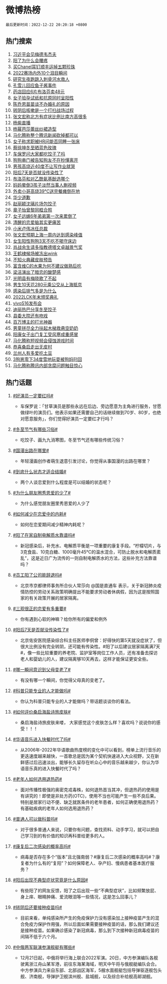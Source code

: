 # 微博热榜

`最后更新时间：2022-12-22 20:20:18 +0800`

## 热门搜索

1. [习近平会见梅德韦杰夫](https://m.weibo.cn/search?containerid=100103type%3D1%26t%3D10%26q%3D%23%E4%B9%A0%E8%BF%91%E5%B9%B3%E4%BC%9A%E8%A7%81%E6%A2%85%E5%BE%B7%E9%9F%A6%E6%9D%B0%E5%A4%AB%23&stream_entry_id=51&isnewpage=1&extparam=seat%3D1%26filter_type%3Drealtimehot%26pos%3D0%26c_type%3D51%26cate%3D10103%26dgr%3D0%26display_time%3D1671711616%26pre_seqid%3D1671711616774021433126&luicode=10000011&lfid=106003type%253D25%2526t%253D3%2526disable_hot%253D1%2526filter_type%253Drealtimehot)
1. [阳了为什么会腰疼](https://m.weibo.cn/search?containerid=100103type%3D1%26t%3D10%26q%3D%23%E9%98%B3%E4%BA%86%E4%B8%BA%E4%BB%80%E4%B9%88%E4%BC%9A%E8%85%B0%E7%96%BC%23&stream_entry_id=31&isnewpage=1&extparam=seat%3D1%26flag%3D0%26pos%3D0%26q%3D%2523%25E9%2598%25B3%25E4%25BA%2586%25E4%25B8%25BA%25E4%25BB%2580%25E4%25B9%2588%25E4%25BC%259A%25E8%2585%25B0%25E7%2596%25BC%2523%26band_rank%3D1%26dgr%3D0%26stream_entry_id%3D31%26filter_type%3Drealtimehot%26c_type%3D31%26lcate%3D5001%26cate%3D5001%26realpos%3D1%26display_time%3D1671711616%26pre_seqid%3D1671711616774021433126&luicode=10000011&lfid=106003type%253D25%2526t%253D3%2526disable_hot%253D1%2526filter_type%253Drealtimehot)
1. [买Chanel耳钉顺丰运掉五颗珍珠](https://m.weibo.cn/search?containerid=100103type%3D1%26t%3D10%26q%3D%23%E4%B9%B0Chanel%E8%80%B3%E9%92%89%E9%A1%BA%E4%B8%B0%E8%BF%90%E6%8E%89%E4%BA%94%E9%A2%97%E7%8F%8D%E7%8F%A0%23&stream_entry_id=31&isnewpage=1&extparam=seat%3D1%26flag%3D0%26pos%3D1%26q%3D%2523%25E4%25B9%25B0Chanel%25E8%2580%25B3%25E9%2592%2589%25E9%25A1%25BA%25E4%25B8%25B0%25E8%25BF%2590%25E6%258E%2589%25E4%25BA%2594%25E9%25A2%2597%25E7%258F%258D%25E7%258F%25A0%2523%26band_rank%3D2%26dgr%3D0%26stream_entry_id%3D31%26filter_type%3Drealtimehot%26c_type%3D31%26lcate%3D5001%26cate%3D5001%26realpos%3D2%26display_time%3D1671711616%26pre_seqid%3D1671711616774021433126&luicode=10000011&lfid=106003type%253D25%2526t%253D3%2526disable_hot%253D1%2526filter_type%253Drealtimehot)
1. [2022赛场内外10个泪目瞬间](https://m.weibo.cn/search?containerid=100103type%3D1%26t%3D10%26q%3D%232022%E8%B5%9B%E5%9C%BA%E5%86%85%E5%A4%9610%E4%B8%AA%E6%B3%AA%E7%9B%AE%E7%9E%AC%E9%97%B4%23&stream_entry_id=31&isnewpage=1&extparam=seat%3D1%26flag%3D0%26pos%3D2%26q%3D%25232022%25E8%25B5%259B%25E5%259C%25BA%25E5%2586%2585%25E5%25A4%259610%25E4%25B8%25AA%25E6%25B3%25AA%25E7%259B%25AE%25E7%259E%25AC%25E9%2597%25B4%2523%26band_rank%3D3%26dgr%3D0%26stream_entry_id%3D31%26filter_type%3Drealtimehot%26c_type%3D31%26lcate%3D5001%26cate%3D5001%26realpos%3D3%26display_time%3D1671711616%26pre_seqid%3D1671711616774021433126&luicode=10000011&lfid=106003type%253D25%2526t%253D3%2526disable_hot%253D1%2526filter_type%253Drealtimehot)
1. [研究生夜跑跳入刺骨河水救人](https://m.weibo.cn/search?containerid=100103type%3D1%26t%3D10%26q%3D%23%E7%A0%94%E7%A9%B6%E7%94%9F%E5%A4%9C%E8%B7%91%E8%B7%B3%E5%85%A5%E5%88%BA%E9%AA%A8%E6%B2%B3%E6%B0%B4%E6%95%91%E4%BA%BA%23&stream_entry_id=31&isnewpage=1&extparam=seat%3D1%26flag%3D1%26pos%3D3%26q%3D%2523%25E7%25A0%2594%25E7%25A9%25B6%25E7%2594%259F%25E5%25A4%259C%25E8%25B7%2591%25E8%25B7%25B3%25E5%2585%25A5%25E5%2588%25BA%25E9%25AA%25A8%25E6%25B2%25B3%25E6%25B0%25B4%25E6%2595%2591%25E4%25BA%25BA%2523%26band_rank%3D4%26dgr%3D0%26stream_entry_id%3D31%26filter_type%3Drealtimehot%26c_type%3D31%26lcate%3D5001%26cate%3D5001%26realpos%3D4%26display_time%3D1671711616%26pre_seqid%3D1671711616774021433126&luicode=10000011&lfid=106003type%253D25%2526t%253D3%2526disable_hot%253D1%2526filter_type%253Drealtimehot)
1. [孔雪儿回应鱼子酱事件](https://m.weibo.cn/search?containerid=100103type%3D1%26t%3D10%26q%3D%23%E5%AD%94%E9%9B%AA%E5%84%BF%E5%9B%9E%E5%BA%94%E9%B1%BC%E5%AD%90%E9%85%B1%E4%BA%8B%E4%BB%B6%23&stream_entry_id=31&isnewpage=1&extparam=seat%3D1%26flag%3D2%26pos%3D4%26q%3D%2523%25E5%25AD%2594%25E9%259B%25AA%25E5%2584%25BF%25E5%259B%259E%25E5%25BA%2594%25E9%25B1%25BC%25E5%25AD%2590%25E9%2585%25B1%25E4%25BA%258B%25E4%25BB%25B6%2523%26band_rank%3D5%26dgr%3D0%26stream_entry_id%3D31%26filter_type%3Drealtimehot%26c_type%3D31%26lcate%3D5001%26cate%3D5001%26realpos%3D5%26display_time%3D1671711616%26pre_seqid%3D1671711616774021433126&luicode=10000011&lfid=106003type%253D25%2526t%253D3%2526disable_hot%253D1%2526filter_type%253Drealtimehot)
1. [药店回应6片布洛芬卖48元](https://m.weibo.cn/search?containerid=100103type%3D1%26t%3D10%26q%3D%23%E8%8D%AF%E5%BA%97%E5%9B%9E%E5%BA%946%E7%89%87%E5%B8%83%E6%B4%9B%E8%8A%AC%E5%8D%9648%E5%85%83%23&stream_entry_id=31&isnewpage=1&extparam=seat%3D1%26flag%3D0%26pos%3D5%26q%3D%2523%25E8%258D%25AF%25E5%25BA%2597%25E5%259B%259E%25E5%25BA%25946%25E7%2589%2587%25E5%25B8%2583%25E6%25B4%259B%25E8%258A%25AC%25E5%258D%259648%25E5%2585%2583%2523%26band_rank%3D6%26dgr%3D0%26stream_entry_id%3D31%26filter_type%3Drealtimehot%26c_type%3D31%26lcate%3D5001%26cate%3D5001%26realpos%3D6%26display_time%3D1671711616%26pre_seqid%3D1671711616774021433126&luicode=10000011&lfid=106003type%253D25%2526t%253D3%2526disable_hot%253D1%2526filter_type%253Drealtimehot)
1. [女子验孕试纸和抗原同时呈阳性](https://m.weibo.cn/search?containerid=100103type%3D1%26t%3D10%26q%3D%23%E5%A5%B3%E5%AD%90%E9%AA%8C%E5%AD%95%E8%AF%95%E7%BA%B8%E5%92%8C%E6%8A%97%E5%8E%9F%E5%90%8C%E6%97%B6%E5%91%88%E9%98%B3%E6%80%A7%23&stream_entry_id=31&isnewpage=1&extparam=seat%3D1%26flag%3D2%26pos%3D6%26q%3D%2523%25E5%25A5%25B3%25E5%25AD%2590%25E9%25AA%258C%25E5%25AD%2595%25E8%25AF%2595%25E7%25BA%25B8%25E5%2592%258C%25E6%258A%2597%25E5%258E%259F%25E5%2590%258C%25E6%2597%25B6%25E5%2591%2588%25E9%2598%25B3%25E6%2580%25A7%2523%26band_rank%3D7%26dgr%3D0%26stream_entry_id%3D31%26filter_type%3Drealtimehot%26c_type%3D31%26lcate%3D5001%26cate%3D5001%26realpos%3D7%26display_time%3D1671711616%26pre_seqid%3D1671711616774021433126&luicode=10000011&lfid=106003type%253D25%2526t%253D3%2526disable_hot%253D1%2526filter_type%253Drealtimehot)
1. [陈乔恩苗苗谈不办婚礼的原因](https://m.weibo.cn/search?containerid=100103type%3D1%26t%3D10%26q%3D%23%E9%99%88%E4%B9%94%E6%81%A9%E8%8B%97%E8%8B%97%E8%B0%88%E4%B8%8D%E5%8A%9E%E5%A9%9A%E7%A4%BC%E7%9A%84%E5%8E%9F%E5%9B%A0%23&stream_entry_id=31&isnewpage=1&extparam=seat%3D1%26flag%3D1%26pos%3D7%26q%3D%2523%25E9%2599%2588%25E4%25B9%2594%25E6%2581%25A9%25E8%258B%2597%25E8%258B%2597%25E8%25B0%2588%25E4%25B8%258D%25E5%258A%259E%25E5%25A9%259A%25E7%25A4%25BC%25E7%259A%2584%25E5%258E%259F%25E5%259B%25A0%2523%26band_rank%3D8%26dgr%3D0%26stream_entry_id%3D31%26filter_type%3Drealtimehot%26c_type%3D31%26lcate%3D5001%26cate%3D5001%26realpos%3D8%26display_time%3D1671711616%26pre_seqid%3D1671711616774021433126&luicode=10000011&lfid=106003type%253D25%2526t%253D3%2526disable_hot%253D1%2526filter_type%253Drealtimehot)
1. [转阴后咳嗽是一个打扫战场过程](https://m.weibo.cn/search?containerid=100103type%3D1%26t%3D10%26q%3D%23%E8%BD%AC%E9%98%B4%E5%90%8E%E5%92%B3%E5%97%BD%E6%98%AF%E4%B8%80%E4%B8%AA%E6%89%93%E6%89%AB%E6%88%98%E5%9C%BA%E8%BF%87%E7%A8%8B%23&stream_entry_id=31&isnewpage=1&extparam=seat%3D1%26flag%3D16%26pos%3D8%26q%3D%2523%25E8%25BD%25AC%25E9%2598%25B4%25E5%2590%258E%25E5%2592%25B3%25E5%2597%25BD%25E6%2598%25AF%25E4%25B8%2580%25E4%25B8%25AA%25E6%2589%2593%25E6%2589%25AB%25E6%2588%2598%25E5%259C%25BA%25E8%25BF%2587%25E7%25A8%258B%2523%26band_rank%3D9%26dgr%3D0%26stream_entry_id%3D31%26filter_type%3Drealtimehot%26c_type%3D31%26lcate%3D5001%26cate%3D5001%26realpos%3D9%26display_time%3D1671711616%26pre_seqid%3D1671711616774021433126&luicode=10000011&lfid=106003type%253D25%2526t%253D3%2526disable_hot%253D1%2526filter_type%253Drealtimehot)
1. [张文宏称北方有症状比例比南方高很多](https://m.weibo.cn/search?containerid=100103type%3D1%26t%3D10%26q%3D%23%E5%BC%A0%E6%96%87%E5%AE%8F%E7%A7%B0%E5%8C%97%E6%96%B9%E6%9C%89%E7%97%87%E7%8A%B6%E6%AF%94%E4%BE%8B%E6%AF%94%E5%8D%97%E6%96%B9%E9%AB%98%E5%BE%88%E5%A4%9A%23&stream_entry_id=31&isnewpage=1&extparam=seat%3D1%26flag%3D0%26pos%3D9%26q%3D%2523%25E5%25BC%25A0%25E6%2596%2587%25E5%25AE%258F%25E7%25A7%25B0%25E5%258C%2597%25E6%2596%25B9%25E6%259C%2589%25E7%2597%2587%25E7%258A%25B6%25E6%25AF%2594%25E4%25BE%258B%25E6%25AF%2594%25E5%258D%2597%25E6%2596%25B9%25E9%25AB%2598%25E5%25BE%2588%25E5%25A4%259A%2523%26band_rank%3D10%26dgr%3D0%26stream_entry_id%3D31%26filter_type%3Drealtimehot%26c_type%3D31%26lcate%3D5001%26cate%3D5001%26realpos%3D10%26display_time%3D1671711616%26pre_seqid%3D1671711616774021433126&luicode=10000011&lfid=106003type%253D25%2526t%253D3%2526disable_hot%253D1%2526filter_type%253Drealtimehot)
1. [杨紫直播](https://m.weibo.cn/search?containerid=100103type%3D1%26t%3D10%26q%3D%23%E6%9D%A8%E7%B4%AB%E7%9B%B4%E6%92%AD%23&stream_entry_id=31&isnewpage=1&extparam=seat%3D1%26flag%3D1%26pos%3D10%26q%3D%2523%25E6%259D%25A8%25E7%25B4%25AB%25E7%259B%25B4%25E6%2592%25AD%2523%26band_rank%3D11%26dgr%3D0%26stream_entry_id%3D31%26filter_type%3Drealtimehot%26c_type%3D31%26lcate%3D5001%26cate%3D5001%26realpos%3D11%26display_time%3D1671711616%26pre_seqid%3D1671711616774021433126&luicode=10000011&lfid=106003type%253D25%2526t%253D3%2526disable_hot%253D1%2526filter_type%253Drealtimehot)
1. [杨幂芭莎蕾丝纱裙造型](https://m.weibo.cn/search?containerid=100103type%3D1%26t%3D10%26q%3D%23%E6%9D%A8%E5%B9%82%E8%8A%AD%E8%8E%8E%E8%95%BE%E4%B8%9D%E7%BA%B1%E8%A3%99%E9%80%A0%E5%9E%8B%23&stream_entry_id=31&isnewpage=1&extparam=seat%3D1%26flag%3D0%26pos%3D11%26q%3D%2523%25E6%259D%25A8%25E5%25B9%2582%25E8%258A%25AD%25E8%258E%258E%25E8%2595%25BE%25E4%25B8%259D%25E7%25BA%25B1%25E8%25A3%2599%25E9%2580%25A0%25E5%259E%258B%2523%26band_rank%3D12%26dgr%3D0%26stream_entry_id%3D31%26filter_type%3Drealtimehot%26c_type%3D31%26lcate%3D5001%26cate%3D5001%26realpos%3D12%26display_time%3D1671711616%26pre_seqid%3D1671711616774021433126&luicode=10000011&lfid=106003type%253D25%2526t%253D3%2526disable_hot%253D1%2526filter_type%253Drealtimehot)
1. [马化腾称整个腾讯新闻砍掉都可以](https://m.weibo.cn/search?containerid=100103type%3D1%26t%3D10%26q%3D%23%E9%A9%AC%E5%8C%96%E8%85%BE%E7%A7%B0%E6%95%B4%E4%B8%AA%E8%85%BE%E8%AE%AF%E6%96%B0%E9%97%BB%E7%A0%8D%E6%8E%89%E9%83%BD%E5%8F%AF%E4%BB%A5%23&stream_entry_id=31&isnewpage=1&extparam=seat%3D1%26flag%3D0%26pos%3D12%26q%3D%2523%25E9%25A9%25AC%25E5%258C%2596%25E8%2585%25BE%25E7%25A7%25B0%25E6%2595%25B4%25E4%25B8%25AA%25E8%2585%25BE%25E8%25AE%25AF%25E6%2596%25B0%25E9%2597%25BB%25E7%25A0%258D%25E6%258E%2589%25E9%2583%25BD%25E5%258F%25AF%25E4%25BB%25A5%2523%26band_rank%3D13%26dgr%3D0%26stream_entry_id%3D31%26filter_type%3Drealtimehot%26c_type%3D31%26lcate%3D5001%26cate%3D5001%26realpos%3D13%26display_time%3D1671711616%26pre_seqid%3D1671711616774021433126&luicode=10000011&lfid=106003type%253D25%2526t%253D3%2526disable_hot%253D1%2526filter_type%253Drealtimehot)
1. [女子称求职被HR问能否同睡一张床](https://m.weibo.cn/search?containerid=100103type%3D1%26t%3D10%26q%3D%23%E5%A5%B3%E5%AD%90%E7%A7%B0%E6%B1%82%E8%81%8C%E8%A2%ABHR%E9%97%AE%E8%83%BD%E5%90%A6%E5%90%8C%E7%9D%A1%E4%B8%80%E5%BC%A0%E5%BA%8A%23&stream_entry_id=31&isnewpage=1&extparam=seat%3D1%26flag%3D1%26pos%3D13%26q%3D%2523%25E5%25A5%25B3%25E5%25AD%2590%25E7%25A7%25B0%25E6%25B1%2582%25E8%2581%258C%25E8%25A2%25ABHR%25E9%2597%25AE%25E8%2583%25BD%25E5%2590%25A6%25E5%2590%258C%25E7%259D%25A1%25E4%25B8%2580%25E5%25BC%25A0%25E5%25BA%258A%2523%26band_rank%3D14%26dgr%3D0%26stream_entry_id%3D31%26filter_type%3Drealtimehot%26c_type%3D31%26lcate%3D5001%26cate%3D5001%26realpos%3D14%26display_time%3D1671711616%26pre_seqid%3D1671711616774021433126&luicode=10000011&lfid=106003type%253D25%2526t%253D3%2526disable_hot%253D1%2526filter_type%253Drealtimehot)
1. [蔡徐坤冬至晒蓝色玫瑰](https://m.weibo.cn/search?containerid=100103type%3D1%26t%3D10%26q%3D%23%E8%94%A1%E5%BE%90%E5%9D%A4%E5%86%AC%E8%87%B3%E6%99%92%E8%93%9D%E8%89%B2%E7%8E%AB%E7%91%B0%23&stream_entry_id=31&isnewpage=1&extparam=seat%3D1%26flag%3D1%26pos%3D14%26q%3D%2523%25E8%2594%25A1%25E5%25BE%2590%25E5%259D%25A4%25E5%2586%25AC%25E8%2587%25B3%25E6%2599%2592%25E8%2593%259D%25E8%2589%25B2%25E7%258E%25AB%25E7%2591%25B0%2523%26band_rank%3D15%26dgr%3D0%26stream_entry_id%3D31%26filter_type%3Drealtimehot%26c_type%3D31%26lcate%3D5001%26cate%3D5001%26realpos%3D15%26display_time%3D1671711616%26pre_seqid%3D1671711616774021433126&luicode=10000011&lfid=106003type%253D25%2526t%253D3%2526disable_hot%253D1%2526filter_type%253Drealtimehot)
1. [车保罗问大家都吃饺子了吗](https://m.weibo.cn/search?containerid=100103type%3D1%26t%3D10%26q%3D%23%E8%BD%A6%E4%BF%9D%E7%BD%97%E9%97%AE%E5%A4%A7%E5%AE%B6%E9%83%BD%E5%90%83%E9%A5%BA%E5%AD%90%E4%BA%86%E5%90%97%23&stream_entry_id=31&isnewpage=1&extparam=seat%3D1%26flag%3D1%26pos%3D15%26q%3D%2523%25E8%25BD%25A6%25E4%25BF%259D%25E7%25BD%2597%25E9%2597%25AE%25E5%25A4%25A7%25E5%25AE%25B6%25E9%2583%25BD%25E5%2590%2583%25E9%25A5%25BA%25E5%25AD%2590%25E4%25BA%2586%25E5%2590%2597%2523%26band_rank%3D16%26dgr%3D0%26stream_entry_id%3D31%26filter_type%3Drealtimehot%26c_type%3D31%26lcate%3D5001%26cate%3D5001%26realpos%3D16%26display_time%3D1671711616%26pre_seqid%3D1671711616774021433126&luicode=10000011&lfid=106003type%253D25%2526t%253D3%2526disable_hot%253D1%2526filter_type%253Drealtimehot)
1. [狗狗串门被告知狗友不在秒懂离开](https://m.weibo.cn/search?containerid=100103type%3D1%26t%3D10%26q%3D%23%E7%8B%97%E7%8B%97%E4%B8%B2%E9%97%A8%E8%A2%AB%E5%91%8A%E7%9F%A5%E7%8B%97%E5%8F%8B%E4%B8%8D%E5%9C%A8%E7%A7%92%E6%87%82%E7%A6%BB%E5%BC%80%23&stream_entry_id=31&isnewpage=1&extparam=seat%3D1%26flag%3D1%26pos%3D16%26q%3D%2523%25E7%258B%2597%25E7%258B%2597%25E4%25B8%25B2%25E9%2597%25A8%25E8%25A2%25AB%25E5%2591%258A%25E7%259F%25A5%25E7%258B%2597%25E5%258F%258B%25E4%25B8%258D%25E5%259C%25A8%25E7%25A7%2592%25E6%2587%2582%25E7%25A6%25BB%25E5%25BC%2580%2523%26band_rank%3D17%26dgr%3D0%26stream_entry_id%3D31%26filter_type%3Drealtimehot%26c_type%3D31%26lcate%3D5001%26cate%3D5001%26realpos%3D17%26display_time%3D1671711616%26pre_seqid%3D1671711616774021433126&luicode=10000011&lfid=106003type%253D25%2526t%253D3%2526disable_hot%253D1%2526filter_type%253Drealtimehot)
1. [男孩高烧近40度不让写作业就哭](https://m.weibo.cn/search?containerid=100103type%3D1%26t%3D10%26q%3D%23%E7%94%B7%E5%AD%A9%E9%AB%98%E7%83%A7%E8%BF%9140%E5%BA%A6%E4%B8%8D%E8%AE%A9%E5%86%99%E4%BD%9C%E4%B8%9A%E5%B0%B1%E5%93%AD%23&stream_entry_id=31&isnewpage=1&extparam=seat%3D1%26flag%3D1%26pos%3D17%26q%3D%2523%25E7%2594%25B7%25E5%25AD%25A9%25E9%25AB%2598%25E7%2583%25A7%25E8%25BF%259140%25E5%25BA%25A6%25E4%25B8%258D%25E8%25AE%25A9%25E5%2586%2599%25E4%25BD%259C%25E4%25B8%259A%25E5%25B0%25B1%25E5%2593%25AD%2523%26band_rank%3D18%26dgr%3D0%26stream_entry_id%3D31%26filter_type%3Drealtimehot%26c_type%3D31%26lcate%3D5001%26cate%3D5001%26realpos%3D18%26display_time%3D1671711616%26pre_seqid%3D1671711616774021433126&luicode=10000011&lfid=106003type%253D25%2526t%253D3%2526disable_hot%253D1%2526filter_type%253Drealtimehot)
1. [阳后7天是否就没传染性了](https://m.weibo.cn/search?containerid=100103type%3D1%26t%3D10%26q%3D%23%E9%98%B3%E5%90%8E7%E5%A4%A9%E6%98%AF%E5%90%A6%E5%B0%B1%E6%B2%A1%E4%BC%A0%E6%9F%93%E6%80%A7%E4%BA%86%23&stream_entry_id=31&isnewpage=1&extparam=seat%3D1%26flag%3D0%26pos%3D18%26q%3D%2523%25E9%2598%25B3%25E5%2590%258E7%25E5%25A4%25A9%25E6%2598%25AF%25E5%2590%25A6%25E5%25B0%25B1%25E6%25B2%25A1%25E4%25BC%25A0%25E6%259F%2593%25E6%2580%25A7%25E4%25BA%2586%2523%26band_rank%3D19%26dgr%3D0%26stream_entry_id%3D31%26filter_type%3Drealtimehot%26c_type%3D31%26lcate%3D5001%26cate%3D5001%26realpos%3D19%26display_time%3D1671711616%26pre_seqid%3D1671711616774021433126&luicode=10000011&lfid=106003type%253D25%2526t%253D3%2526disable_hot%253D1%2526filter_type%253Drealtimehot)
1. [布洛芬和对乙酰氨基酚选哪个](https://m.weibo.cn/search?containerid=100103type%3D1%26t%3D10%26q%3D%23%E5%B8%83%E6%B4%9B%E8%8A%AC%E5%92%8C%E5%AF%B9%E4%B9%99%E9%85%B0%E6%B0%A8%E5%9F%BA%E9%85%9A%E9%80%89%E5%93%AA%E4%B8%AA%23&stream_entry_id=31&isnewpage=1&extparam=seat%3D1%26flag%3D0%26pos%3D19%26q%3D%2523%25E5%25B8%2583%25E6%25B4%259B%25E8%258A%25AC%25E5%2592%258C%25E5%25AF%25B9%25E4%25B9%2599%25E9%2585%25B0%25E6%25B0%25A8%25E5%259F%25BA%25E9%2585%259A%25E9%2580%2589%25E5%2593%25AA%25E4%25B8%25AA%2523%26band_rank%3D20%26dgr%3D0%26stream_entry_id%3D31%26filter_type%3Drealtimehot%26c_type%3D31%26lcate%3D5001%26cate%3D5001%26realpos%3D20%26display_time%3D1671711616%26pre_seqid%3D1671711616774021433126&luicode=10000011&lfid=106003type%253D25%2526t%253D3%2526disable_hot%253D1%2526filter_type%253Drealtimehot)
1. [妈妈晕倒3孩子淡然当事人删视频](https://m.weibo.cn/search?containerid=100103type%3D1%26t%3D10%26q%3D%23%E5%A6%88%E5%A6%88%E6%99%95%E5%80%923%E5%AD%A9%E5%AD%90%E6%B7%A1%E7%84%B6%E5%BD%93%E4%BA%8B%E4%BA%BA%E5%88%A0%E8%A7%86%E9%A2%91%23&stream_entry_id=31&isnewpage=1&extparam=seat%3D1%26flag%3D0%26pos%3D20%26q%3D%2523%25E5%25A6%2588%25E5%25A6%2588%25E6%2599%2595%25E5%2580%25923%25E5%25AD%25A9%25E5%25AD%2590%25E6%25B7%25A1%25E7%2584%25B6%25E5%25BD%2593%25E4%25BA%258B%25E4%25BA%25BA%25E5%2588%25A0%25E8%25A7%2586%25E9%25A2%2591%2523%26band_rank%3D21%26dgr%3D0%26stream_entry_id%3D31%26filter_type%3Drealtimehot%26c_type%3D31%26lcate%3D5001%26cate%3D5001%26realpos%3D21%26display_time%3D1671711616%26pre_seqid%3D1671711616774021433126&luicode=10000011&lfid=106003type%253D25%2526t%253D3%2526disable_hot%253D1%2526filter_type%253Drealtimehot)
1. [外卖小哥高烧39℃送完餐瘫倒在地](https://m.weibo.cn/search?containerid=100103type%3D1%26t%3D10%26q%3D%23%E5%A4%96%E5%8D%96%E5%B0%8F%E5%93%A5%E9%AB%98%E7%83%A739%E2%84%83%E9%80%81%E5%AE%8C%E9%A4%90%E7%98%AB%E5%80%92%E5%9C%A8%E5%9C%B0%23&stream_entry_id=31&isnewpage=1&extparam=seat%3D1%26flag%3D2%26pos%3D21%26q%3D%2523%25E5%25A4%2596%25E5%258D%2596%25E5%25B0%258F%25E5%2593%25A5%25E9%25AB%2598%25E7%2583%25A739%25E2%2584%2583%25E9%2580%2581%25E5%25AE%258C%25E9%25A4%2590%25E7%2598%25AB%25E5%2580%2592%25E5%259C%25A8%25E5%259C%25B0%2523%26band_rank%3D22%26dgr%3D0%26stream_entry_id%3D31%26filter_type%3Drealtimehot%26c_type%3D31%26lcate%3D5001%26cate%3D5001%26realpos%3D22%26display_time%3D1671711616%26pre_seqid%3D1671711616774021433126&luicode=10000011&lfid=106003type%253D25%2526t%253D3%2526disable_hot%253D1%2526filter_type%253Drealtimehot)
1. [华少道歉](https://m.weibo.cn/search?containerid=100103type%3D1%26t%3D10%26q%3D%23%E5%8D%8E%E5%B0%91%E9%81%93%E6%AD%89%23&stream_entry_id=31&isnewpage=1&extparam=seat%3D1%26flag%3D0%26pos%3D22%26q%3D%2523%25E5%258D%258E%25E5%25B0%2591%25E9%2581%2593%25E6%25AD%2589%2523%26band_rank%3D23%26dgr%3D0%26stream_entry_id%3D31%26filter_type%3Drealtimehot%26c_type%3D31%26lcate%3D5001%26cate%3D5001%26realpos%3D23%26display_time%3D1671711616%26pre_seqid%3D1671711616774021433126&luicode=10000011&lfid=106003type%253D25%2526t%253D3%2526disable_hot%253D1%2526filter_type%253Drealtimehot)
1. [赵丽颖沈璃片场包饺子](https://m.weibo.cn/search?containerid=100103type%3D1%26t%3D10%26q%3D%23%E8%B5%B5%E4%B8%BD%E9%A2%96%E6%B2%88%E7%92%83%E7%89%87%E5%9C%BA%E5%8C%85%E9%A5%BA%E5%AD%90%23&stream_entry_id=31&isnewpage=1&extparam=seat%3D1%26flag%3D1%26pos%3D23%26q%3D%2523%25E8%25B5%25B5%25E4%25B8%25BD%25E9%25A2%2596%25E6%25B2%2588%25E7%2592%2583%25E7%2589%2587%25E5%259C%25BA%25E5%258C%2585%25E9%25A5%25BA%25E5%25AD%2590%2523%26band_rank%3D24%26dgr%3D0%26stream_entry_id%3D31%26filter_type%3Drealtimehot%26c_type%3D31%26lcate%3D5001%26cate%3D5001%26realpos%3D24%26display_time%3D1671711616%26pre_seqid%3D1671711616774021433126&luicode=10000011&lfid=106003type%253D25%2526t%253D3%2526disable_hot%253D1%2526filter_type%253Drealtimehot)
1. [章子怡曾黎同框合照](https://m.weibo.cn/search?containerid=100103type%3D1%26t%3D10%26q%3D%23%E7%AB%A0%E5%AD%90%E6%80%A1%E6%9B%BE%E9%BB%8E%E5%90%8C%E6%A1%86%E5%90%88%E7%85%A7%23&stream_entry_id=31&isnewpage=1&extparam=seat%3D1%26flag%3D1%26pos%3D24%26q%3D%2523%25E7%25AB%25A0%25E5%25AD%2590%25E6%2580%25A1%25E6%259B%25BE%25E9%25BB%258E%25E5%2590%258C%25E6%25A1%2586%25E5%2590%2588%25E7%2585%25A7%2523%26band_rank%3D25%26dgr%3D0%26stream_entry_id%3D31%26filter_type%3Drealtimehot%26c_type%3D31%26lcate%3D5001%26cate%3D5001%26realpos%3D25%26display_time%3D1671711616%26pre_seqid%3D1671711616774021433126&luicode=10000011&lfid=106003type%253D25%2526t%253D3%2526disable_hot%253D1%2526filter_type%253Drealtimehot)
1. [女子远嫁6年弟弟第一次来累倒了](https://m.weibo.cn/search?containerid=100103type%3D1%26t%3D10%26q%3D%23%E5%A5%B3%E5%AD%90%E8%BF%9C%E5%AB%816%E5%B9%B4%E5%BC%9F%E5%BC%9F%E7%AC%AC%E4%B8%80%E6%AC%A1%E6%9D%A5%E7%B4%AF%E5%80%92%E4%BA%86%23&stream_entry_id=31&isnewpage=1&extparam=seat%3D1%26flag%3D0%26pos%3D25%26q%3D%2523%25E5%25A5%25B3%25E5%25AD%2590%25E8%25BF%259C%25E5%25AB%25816%25E5%25B9%25B4%25E5%25BC%259F%25E5%25BC%259F%25E7%25AC%25AC%25E4%25B8%2580%25E6%25AC%25A1%25E6%259D%25A5%25E7%25B4%25AF%25E5%2580%2592%25E4%25BA%2586%2523%26band_rank%3D26%26dgr%3D0%26stream_entry_id%3D31%26filter_type%3Drealtimehot%26c_type%3D31%26lcate%3D5001%26cate%3D5001%26realpos%3D26%26display_time%3D1671711616%26pre_seqid%3D1671711616774021433126&luicode=10000011&lfid=106003type%253D25%2526t%253D3%2526disable_hot%253D1%2526filter_type%253Drealtimehot)
1. [清醒的恋爱脑其实更痛苦](https://m.weibo.cn/search?containerid=100103type%3D1%26t%3D10%26q%3D%23%E6%B8%85%E9%86%92%E7%9A%84%E6%81%8B%E7%88%B1%E8%84%91%E5%85%B6%E5%AE%9E%E6%9B%B4%E7%97%9B%E8%8B%A6%23&stream_entry_id=31&isnewpage=1&extparam=seat%3D1%26flag%3D1%26pos%3D26%26q%3D%2523%25E6%25B8%2585%25E9%2586%2592%25E7%259A%2584%25E6%2581%258B%25E7%2588%25B1%25E8%2584%2591%25E5%2585%25B6%25E5%25AE%259E%25E6%259B%25B4%25E7%2597%259B%25E8%258B%25A6%2523%26band_rank%3D27%26dgr%3D0%26stream_entry_id%3D31%26filter_type%3Drealtimehot%26c_type%3D31%26lcate%3D5001%26cate%3D5001%26realpos%3D27%26display_time%3D1671711616%26pre_seqid%3D1671711616774021433126&luicode=10000011&lfid=106003type%253D25%2526t%253D3%2526disable_hot%253D1%2526filter_type%253Drealtimehot)
1. [小米卢伟冰任总裁](https://m.weibo.cn/search?containerid=100103type%3D1%26t%3D10%26q%3D%23%E5%B0%8F%E7%B1%B3%E5%8D%A2%E4%BC%9F%E5%86%B0%E4%BB%BB%E6%80%BB%E8%A3%81%23&stream_entry_id=31&isnewpage=1&extparam=seat%3D1%26flag%3D1%26pos%3D27%26q%3D%2523%25E5%25B0%258F%25E7%25B1%25B3%25E5%258D%25A2%25E4%25BC%259F%25E5%2586%25B0%25E4%25BB%25BB%25E6%2580%25BB%25E8%25A3%2581%2523%26band_rank%3D28%26dgr%3D0%26stream_entry_id%3D31%26filter_type%3Drealtimehot%26c_type%3D31%26lcate%3D5001%26cate%3D5001%26realpos%3D28%26display_time%3D1671711616%26pre_seqid%3D1671711616774021433126&luicode=10000011&lfid=106003type%253D25%2526t%253D3%2526disable_hot%253D1%2526filter_type%253Drealtimehot)
1. [张文宏预期上海一周内达到感染峰值](https://m.weibo.cn/search?containerid=100103type%3D1%26t%3D10%26q%3D%23%E5%BC%A0%E6%96%87%E5%AE%8F%E9%A2%84%E6%9C%9F%E4%B8%8A%E6%B5%B7%E4%B8%80%E5%91%A8%E5%86%85%E8%BE%BE%E5%88%B0%E6%84%9F%E6%9F%93%E5%B3%B0%E5%80%BC%23&stream_entry_id=31&isnewpage=1&extparam=seat%3D1%26flag%3D0%26pos%3D28%26q%3D%2523%25E5%25BC%25A0%25E6%2596%2587%25E5%25AE%258F%25E9%25A2%2584%25E6%259C%259F%25E4%25B8%258A%25E6%25B5%25B7%25E4%25B8%2580%25E5%2591%25A8%25E5%2586%2585%25E8%25BE%25BE%25E5%2588%25B0%25E6%2584%259F%25E6%259F%2593%25E5%25B3%25B0%25E5%2580%25BC%2523%26band_rank%3D29%26dgr%3D0%26stream_entry_id%3D31%26filter_type%3Drealtimehot%26c_type%3D31%26lcate%3D5001%26cate%3D5001%26realpos%3D29%26display_time%3D1671711616%26pre_seqid%3D1671711616774021433126&luicode=10000011&lfid=106003type%253D25%2526t%253D3%2526disable_hot%253D1%2526filter_type%253Drealtimehot)
1. [女生阳性狗狗3天不吃不喝守床边](https://m.weibo.cn/search?containerid=100103type%3D1%26t%3D10%26q%3D%23%E5%A5%B3%E7%94%9F%E9%98%B3%E6%80%A7%E7%8B%97%E7%8B%973%E5%A4%A9%E4%B8%8D%E5%90%83%E4%B8%8D%E5%96%9D%E5%AE%88%E5%BA%8A%E8%BE%B9%23&stream_entry_id=31&isnewpage=1&extparam=seat%3D1%26flag%3D0%26pos%3D29%26q%3D%2523%25E5%25A5%25B3%25E7%2594%259F%25E9%2598%25B3%25E6%2580%25A7%25E7%258B%2597%25E7%258B%25973%25E5%25A4%25A9%25E4%25B8%258D%25E5%2590%2583%25E4%25B8%258D%25E5%2596%259D%25E5%25AE%2588%25E5%25BA%258A%25E8%25BE%25B9%2523%26band_rank%3D30%26dgr%3D0%26stream_entry_id%3D31%26filter_type%3Drealtimehot%26c_type%3D31%26lcate%3D5001%26cate%3D5001%26realpos%3D30%26display_time%3D1671711616%26pre_seqid%3D1671711616774021433126&luicode=10000011&lfid=106003type%253D25%2526t%253D3%2526disable_hot%253D1%2526filter_type%253Drealtimehot)
1. [肖战余生请多指教德塔文卓越景气奖](https://m.weibo.cn/search?containerid=100103type%3D1%26t%3D10%26q%3D%23%E8%82%96%E6%88%98%E4%BD%99%E7%94%9F%E8%AF%B7%E5%A4%9A%E6%8C%87%E6%95%99%E5%BE%B7%E5%A1%94%E6%96%87%E5%8D%93%E8%B6%8A%E6%99%AF%E6%B0%94%E5%A5%96%23&stream_entry_id=31&isnewpage=1&extparam=seat%3D1%26flag%3D1%26pos%3D30%26q%3D%2523%25E8%2582%2596%25E6%2588%2598%25E4%25BD%2599%25E7%2594%259F%25E8%25AF%25B7%25E5%25A4%259A%25E6%258C%2587%25E6%2595%2599%25E5%25BE%25B7%25E5%25A1%2594%25E6%2596%2587%25E5%258D%2593%25E8%25B6%258A%25E6%2599%25AF%25E6%25B0%2594%25E5%25A5%2596%2523%26band_rank%3D31%26dgr%3D0%26stream_entry_id%3D31%26filter_type%3Drealtimehot%26c_type%3D31%26lcate%3D5001%26cate%3D5001%26realpos%3D31%26display_time%3D1671711616%26pre_seqid%3D1671711616774021433126&luicode=10000011&lfid=106003type%253D25%2526t%253D3%2526disable_hot%253D1%2526filter_type%253Drealtimehot)
1. [王鹤棣候场被冻出wink](https://m.weibo.cn/search?containerid=100103type%3D1%26t%3D10%26q%3D%23%E7%8E%8B%E9%B9%A4%E6%A3%A3%E5%80%99%E5%9C%BA%E8%A2%AB%E5%86%BB%E5%87%BAwink%23&stream_entry_id=31&isnewpage=1&extparam=seat%3D1%26flag%3D1%26pos%3D31%26q%3D%2523%25E7%258E%258B%25E9%25B9%25A4%25E6%25A3%25A3%25E5%2580%2599%25E5%259C%25BA%25E8%25A2%25AB%25E5%2586%25BB%25E5%2587%25BAwink%2523%26band_rank%3D32%26dgr%3D0%26stream_entry_id%3D31%26filter_type%3Drealtimehot%26c_type%3D31%26lcate%3D5001%26cate%3D5001%26realpos%3D32%26display_time%3D1671711616%26pre_seqid%3D1671711616774021433126&luicode=10000011&lfid=106003type%253D25%2526t%253D3%2526disable_hot%253D1%2526filter_type%253Drealtimehot)
1. [不知火典藏皮肤预告](https://m.weibo.cn/search?containerid=100103type%3D1%26t%3D10%26q%3D%23%E4%B8%8D%E7%9F%A5%E7%81%AB%E5%85%B8%E8%97%8F%E7%9A%AE%E8%82%A4%E9%A2%84%E5%91%8A%23&stream_entry_id=31&isnewpage=1&extparam=seat%3D1%26flag%3D0%26pos%3D32%26q%3D%2523%25E4%25B8%258D%25E7%259F%25A5%25E7%2581%25AB%25E5%2585%25B8%25E8%2597%258F%25E7%259A%25AE%25E8%2582%25A4%25E9%25A2%2584%25E5%2591%258A%2523%26band_rank%3D33%26dgr%3D0%26stream_entry_id%3D31%26filter_type%3Drealtimehot%26c_type%3D31%26lcate%3D5001%26cate%3D5001%26realpos%3D33%26display_time%3D1671711616%26pre_seqid%3D1671711616774021433126&luicode=10000011&lfid=106003type%253D25%2526t%253D3%2526disable_hot%253D1%2526filter_type%253Drealtimehot)
1. [富含维C的水果为何不建议做熟后吃](https://m.weibo.cn/search?containerid=100103type%3D1%26t%3D10%26q%3D%23%E5%AF%8C%E5%90%AB%E7%BB%B4C%E7%9A%84%E6%B0%B4%E6%9E%9C%E4%B8%BA%E4%BD%95%E4%B8%8D%E5%BB%BA%E8%AE%AE%E5%81%9A%E7%86%9F%E5%90%8E%E5%90%83%23&stream_entry_id=31&isnewpage=1&extparam=seat%3D1%26flag%3D0%26pos%3D33%26q%3D%2523%25E5%25AF%258C%25E5%2590%25AB%25E7%25BB%25B4C%25E7%259A%2584%25E6%25B0%25B4%25E6%259E%259C%25E4%25B8%25BA%25E4%25BD%2595%25E4%25B8%258D%25E5%25BB%25BA%25E8%25AE%25AE%25E5%2581%259A%25E7%2586%259F%25E5%2590%258E%25E5%2590%2583%2523%26band_rank%3D34%26dgr%3D0%26stream_entry_id%3D31%26filter_type%3Drealtimehot%26c_type%3D31%26lcate%3D5001%26cate%3D5001%26realpos%3D34%26display_time%3D1671711616%26pre_seqid%3D1671711616774021433126&luicode=10000011&lfid=106003type%253D25%2526t%253D3%2526disable_hot%253D1%2526filter_type%253Drealtimehot)
1. [梁洁演出了暗恋的酸楚感](https://m.weibo.cn/search?containerid=100103type%3D1%26t%3D10%26q%3D%23%E6%A2%81%E6%B4%81%E6%BC%94%E5%87%BA%E4%BA%86%E6%9A%97%E6%81%8B%E7%9A%84%E9%85%B8%E6%A5%9A%E6%84%9F%23&stream_entry_id=31&isnewpage=1&extparam=seat%3D1%26flag%3D0%26pos%3D34%26q%3D%2523%25E6%25A2%2581%25E6%25B4%2581%25E6%25BC%2594%25E5%2587%25BA%25E4%25BA%2586%25E6%259A%2597%25E6%2581%258B%25E7%259A%2584%25E9%2585%25B8%25E6%25A5%259A%25E6%2584%259F%2523%26band_rank%3D35%26dgr%3D0%26stream_entry_id%3D31%26filter_type%3Drealtimehot%26c_type%3D31%26lcate%3D5001%26cate%3D5001%26realpos%3D35%26display_time%3D1671711616%26pre_seqid%3D1671711616774021433126&luicode=10000011&lfid=106003type%253D25%2526t%253D3%2526disable_hot%253D1%2526filter_type%253Drealtimehot)
1. [光明县有梅晓歌了不起](https://m.weibo.cn/search?containerid=100103type%3D1%26t%3D10%26q%3D%23%E5%85%89%E6%98%8E%E5%8E%BF%E6%9C%89%E6%A2%85%E6%99%93%E6%AD%8C%E4%BA%86%E4%B8%8D%E8%B5%B7%23&stream_entry_id=31&isnewpage=1&extparam=seat%3D1%26flag%3D1%26pos%3D35%26q%3D%2523%25E5%2585%2589%25E6%2598%258E%25E5%258E%25BF%25E6%259C%2589%25E6%25A2%2585%25E6%2599%2593%25E6%25AD%258C%25E4%25BA%2586%25E4%25B8%258D%25E8%25B5%25B7%2523%26band_rank%3D36%26dgr%3D0%26stream_entry_id%3D31%26filter_type%3Drealtimehot%26c_type%3D31%26lcate%3D5001%26cate%3D5001%26realpos%3D36%26display_time%3D1671711616%26pre_seqid%3D1671711616774021433126&luicode=10000011&lfid=106003type%253D25%2526t%253D3%2526disable_hot%253D1%2526filter_type%253Drealtimehot)
1. [男生10天花280元乘公交从上海抵京](https://m.weibo.cn/search?containerid=100103type%3D1%26t%3D10%26q%3D%23%E7%94%B7%E7%94%9F10%E5%A4%A9%E8%8A%B1280%E5%85%83%E4%B9%98%E5%85%AC%E4%BA%A4%E4%BB%8E%E4%B8%8A%E6%B5%B7%E6%8A%B5%E4%BA%AC%23&stream_entry_id=31&isnewpage=1&extparam=seat%3D1%26flag%3D0%26pos%3D36%26q%3D%2523%25E7%2594%25B7%25E7%2594%259F10%25E5%25A4%25A9%25E8%258A%25B1280%25E5%2585%2583%25E4%25B9%2598%25E5%2585%25AC%25E4%25BA%25A4%25E4%25BB%258E%25E4%25B8%258A%25E6%25B5%25B7%25E6%258A%25B5%25E4%25BA%25AC%2523%26band_rank%3D37%26dgr%3D0%26stream_entry_id%3D31%26filter_type%3Drealtimehot%26c_type%3D31%26lcate%3D5001%26cate%3D5001%26realpos%3D37%26display_time%3D1671711616%26pre_seqid%3D1671711616774021433126&luicode=10000011&lfid=106003type%253D25%2526t%253D3%2526disable_hot%253D1%2526filter_type%253Drealtimehot)
1. [感染后排气多是为什么](https://m.weibo.cn/search?containerid=100103type%3D1%26t%3D10%26q%3D%23%E6%84%9F%E6%9F%93%E5%90%8E%E6%8E%92%E6%B0%94%E5%A4%9A%E6%98%AF%E4%B8%BA%E4%BB%80%E4%B9%88%23&stream_entry_id=31&isnewpage=1&extparam=seat%3D1%26flag%3D0%26pos%3D37%26q%3D%2523%25E6%2584%259F%25E6%259F%2593%25E5%2590%258E%25E6%258E%2592%25E6%25B0%2594%25E5%25A4%259A%25E6%2598%25AF%25E4%25B8%25BA%25E4%25BB%2580%25E4%25B9%2588%2523%26band_rank%3D38%26dgr%3D0%26stream_entry_id%3D31%26filter_type%3Drealtimehot%26c_type%3D31%26lcate%3D5001%26cate%3D5001%26realpos%3D38%26display_time%3D1671711616%26pre_seqid%3D1671711616774021433126&luicode=10000011&lfid=106003type%253D25%2526t%253D3%2526disable_hot%253D1%2526filter_type%253Drealtimehot)
1. [2022LCK年末颁奖典礼](https://m.weibo.cn/search?containerid=100103type%3D1%26t%3D10%26q%3D%232022LCK%E5%B9%B4%E6%9C%AB%E9%A2%81%E5%A5%96%E5%85%B8%E7%A4%BC%23&stream_entry_id=31&isnewpage=1&extparam=seat%3D1%26flag%3D0%26pos%3D38%26q%3D%25232022LCK%25E5%25B9%25B4%25E6%259C%25AB%25E9%25A2%2581%25E5%25A5%2596%25E5%2585%25B8%25E7%25A4%25BC%2523%26band_rank%3D39%26dgr%3D0%26stream_entry_id%3D31%26filter_type%3Drealtimehot%26c_type%3D31%26lcate%3D5001%26cate%3D5001%26realpos%3D39%26display_time%3D1671711616%26pre_seqid%3D1671711616774021433126&luicode=10000011&lfid=106003type%253D25%2526t%253D3%2526disable_hot%253D1%2526filter_type%253Drealtimehot)
1. [vivoS16发布会](https://m.weibo.cn/search?containerid=100103type%3D1%26t%3D10%26q%3D%23vivoS16%E5%8F%91%E5%B8%83%E4%BC%9A%23&stream_entry_id=31&isnewpage=1&extparam=seat%3D1%26adid%3D175958%26flag%3D0%26pos%3D39%26q%3D%2523vivoS16%25E5%258F%2591%25E5%25B8%2583%25E4%25BC%259A%2523%26band_rank%3D40%26dgr%3D0%26stream_entry_id%3D31%26filter_type%3Drealtimehot%26c_type%3D31%26lcate%3D5001%26cate%3D5001%26realpos%3D40%26display_time%3D1671711616%26pre_seqid%3D1671711616774021433126&luicode=10000011&lfid=106003type%253D25%2526t%253D3%2526disable_hot%253D1%2526filter_type%253Drealtimehot)
1. [迪丽热巴分享冬至饺子](https://m.weibo.cn/search?containerid=100103type%3D1%26t%3D10%26q%3D%23%E8%BF%AA%E4%B8%BD%E7%83%AD%E5%B7%B4%E5%88%86%E4%BA%AB%E5%86%AC%E8%87%B3%E9%A5%BA%E5%AD%90%23&stream_entry_id=31&isnewpage=1&extparam=seat%3D1%26flag%3D0%26pos%3D40%26q%3D%2523%25E8%25BF%25AA%25E4%25B8%25BD%25E7%2583%25AD%25E5%25B7%25B4%25E5%2588%2586%25E4%25BA%25AB%25E5%2586%25AC%25E8%2587%25B3%25E9%25A5%25BA%25E5%25AD%2590%2523%26band_rank%3D41%26dgr%3D0%26stream_entry_id%3D31%26filter_type%3Drealtimehot%26c_type%3D31%26lcate%3D5001%26cate%3D5001%26realpos%3D41%26display_time%3D1671711616%26pre_seqid%3D1671711616774021433126&luicode=10000011&lfid=106003type%253D25%2526t%253D3%2526disable_hot%253D1%2526filter_type%253Drealtimehot)
1. [县委大院还有吻戏](https://m.weibo.cn/search?containerid=100103type%3D1%26t%3D10%26q%3D%23%E5%8E%BF%E5%A7%94%E5%A4%A7%E9%99%A2%E8%BF%98%E6%9C%89%E5%90%BB%E6%88%8F%23&stream_entry_id=31&isnewpage=1&extparam=seat%3D1%26flag%3D1%26pos%3D41%26q%3D%2523%25E5%258E%25BF%25E5%25A7%2594%25E5%25A4%25A7%25E9%2599%25A2%25E8%25BF%2598%25E6%259C%2589%25E5%2590%25BB%25E6%2588%258F%2523%26band_rank%3D42%26dgr%3D0%26stream_entry_id%3D31%26filter_type%3Drealtimehot%26c_type%3D31%26lcate%3D5001%26cate%3D5001%26realpos%3D42%26display_time%3D1671711616%26pre_seqid%3D1671711616774021433126&luicode=10000011&lfid=106003type%253D25%2526t%253D3%2526disable_hot%253D1%2526filter_type%253Drealtimehot)
1. [百万博主的打光神器](https://m.weibo.cn/search?containerid=100103type%3D1%26t%3D10%26q%3D%23%E7%99%BE%E4%B8%87%E5%8D%9A%E4%B8%BB%E7%9A%84%E6%89%93%E5%85%89%E7%A5%9E%E5%99%A8%23&stream_entry_id=31&isnewpage=1&extparam=seat%3D1%26flag%3D1%26pos%3D42%26q%3D%2523%25E7%2599%25BE%25E4%25B8%2587%25E5%258D%259A%25E4%25B8%25BB%25E7%259A%2584%25E6%2589%2593%25E5%2585%2589%25E7%25A5%259E%25E5%2599%25A8%2523%26band_rank%3D43%26dgr%3D0%26stream_entry_id%3D31%26filter_type%3Drealtimehot%26c_type%3D31%26lcate%3D5001%26cate%3D5001%26realpos%3D43%26display_time%3D1671711616%26pre_seqid%3D1671711616774021433126&luicode=10000011&lfid=106003type%253D25%2526t%253D3%2526disable_hot%253D1%2526filter_type%253Drealtimehot)
1. [男童拼尽全力扶起木梯救悬空奶奶](https://m.weibo.cn/search?containerid=100103type%3D1%26t%3D10%26q%3D%23%E7%94%B7%E7%AB%A5%E6%8B%BC%E5%B0%BD%E5%85%A8%E5%8A%9B%E6%89%B6%E8%B5%B7%E6%9C%A8%E6%A2%AF%E6%95%91%E6%82%AC%E7%A9%BA%E5%A5%B6%E5%A5%B6%23&stream_entry_id=31&isnewpage=1&extparam=seat%3D1%26flag%3D1%26pos%3D43%26q%3D%2523%25E7%2594%25B7%25E7%25AB%25A5%25E6%258B%25BC%25E5%25B0%25BD%25E5%2585%25A8%25E5%258A%259B%25E6%2589%25B6%25E8%25B5%25B7%25E6%259C%25A8%25E6%25A2%25AF%25E6%2595%2591%25E6%2582%25AC%25E7%25A9%25BA%25E5%25A5%25B6%25E5%25A5%25B6%2523%26band_rank%3D44%26dgr%3D0%26stream_entry_id%3D31%26filter_type%3Drealtimehot%26c_type%3D31%26lcate%3D5001%26cate%3D5001%26realpos%3D44%26display_time%3D1671711616%26pre_seqid%3D1671711616774021433126&luicode=10000011&lfid=106003type%253D25%2526t%253D3%2526disable_hot%253D1%2526filter_type%253Drealtimehot)
1. [阳康女子出门复工受风寒成重感冒](https://m.weibo.cn/search?containerid=100103type%3D1%26t%3D10%26q%3D%23%E9%98%B3%E5%BA%B7%E5%A5%B3%E5%AD%90%E5%87%BA%E9%97%A8%E5%A4%8D%E5%B7%A5%E5%8F%97%E9%A3%8E%E5%AF%92%E6%88%90%E9%87%8D%E6%84%9F%E5%86%92%23&stream_entry_id=31&isnewpage=1&extparam=seat%3D1%26flag%3D0%26pos%3D44%26q%3D%2523%25E9%2598%25B3%25E5%25BA%25B7%25E5%25A5%25B3%25E5%25AD%2590%25E5%2587%25BA%25E9%2597%25A8%25E5%25A4%258D%25E5%25B7%25A5%25E5%258F%2597%25E9%25A3%258E%25E5%25AF%2592%25E6%2588%2590%25E9%2587%258D%25E6%2584%259F%25E5%2586%2592%2523%26band_rank%3D45%26dgr%3D0%26stream_entry_id%3D31%26filter_type%3Drealtimehot%26c_type%3D31%26lcate%3D5001%26cate%3D5001%26realpos%3D45%26display_time%3D1671711616%26pre_seqid%3D1671711616774021433126&luicode=10000011&lfid=106003type%253D25%2526t%253D3%2526disable_hot%253D1%2526filter_type%253Drealtimehot)
1. [马化腾称短视频会侵蚀游戏时间](https://m.weibo.cn/search?containerid=100103type%3D1%26t%3D10%26q%3D%23%E9%A9%AC%E5%8C%96%E8%85%BE%E7%A7%B0%E7%9F%AD%E8%A7%86%E9%A2%91%E4%BC%9A%E4%BE%B5%E8%9A%80%E6%B8%B8%E6%88%8F%E6%97%B6%E9%97%B4%23&stream_entry_id=31&isnewpage=1&extparam=seat%3D1%26flag%3D0%26pos%3D45%26q%3D%2523%25E9%25A9%25AC%25E5%258C%2596%25E8%2585%25BE%25E7%25A7%25B0%25E7%259F%25AD%25E8%25A7%2586%25E9%25A2%2591%25E4%25BC%259A%25E4%25BE%25B5%25E8%259A%2580%25E6%25B8%25B8%25E6%2588%258F%25E6%2597%25B6%25E9%2597%25B4%2523%26band_rank%3D46%26dgr%3D0%26stream_entry_id%3D31%26filter_type%3Drealtimehot%26c_type%3D31%26lcate%3D5001%26cate%3D5001%26realpos%3D46%26display_time%3D1671711616%26pre_seqid%3D1671711616774021433126&luicode=10000011&lfid=106003type%253D25%2526t%253D3%2526disable_hot%253D1%2526filter_type%253Drealtimehot)
1. [恭喜桑启走出无皮村](https://m.weibo.cn/search?containerid=100103type%3D1%26t%3D10%26q%3D%23%E6%81%AD%E5%96%9C%E6%A1%91%E5%90%AF%E8%B5%B0%E5%87%BA%E6%97%A0%E7%9A%AE%E6%9D%91%23&stream_entry_id=31&isnewpage=1&extparam=seat%3D1%26flag%3D1%26pos%3D46%26q%3D%2523%25E6%2581%25AD%25E5%2596%259C%25E6%25A1%2591%25E5%2590%25AF%25E8%25B5%25B0%25E5%2587%25BA%25E6%2597%25A0%25E7%259A%25AE%25E6%259D%2591%2523%26band_rank%3D47%26dgr%3D0%26stream_entry_id%3D31%26filter_type%3Drealtimehot%26c_type%3D31%26lcate%3D5001%26cate%3D5001%26realpos%3D47%26display_time%3D1671711616%26pre_seqid%3D1671711616774021433126&luicode=10000011&lfid=106003type%253D25%2526t%253D3%2526disable_hot%253D1%2526filter_type%253Drealtimehot)
1. [兰州人有多爱吃土豆](https://m.weibo.cn/search?containerid=100103type%3D1%26t%3D10%26q%3D%23%E5%85%B0%E5%B7%9E%E4%BA%BA%E6%9C%89%E5%A4%9A%E7%88%B1%E5%90%83%E5%9C%9F%E8%B1%86%23&stream_entry_id=31&isnewpage=1&extparam=seat%3D1%26flag%3D1%26pos%3D47%26q%3D%2523%25E5%2585%25B0%25E5%25B7%259E%25E4%25BA%25BA%25E6%259C%2589%25E5%25A4%259A%25E7%2588%25B1%25E5%2590%2583%25E5%259C%259F%25E8%25B1%2586%2523%26band_rank%3D48%26dgr%3D0%26stream_entry_id%3D31%26filter_type%3Drealtimehot%26c_type%3D31%26lcate%3D5001%26cate%3D5001%26realpos%3D48%26display_time%3D1671711616%26pre_seqid%3D1671711616774021433126&luicode=10000011&lfid=106003type%253D25%2526t%253D3%2526disable_hot%253D1%2526filter_type%253Drealtimehot)
1. [3狗崽零下34度雪地玩耍被狗妈叼回](https://m.weibo.cn/search?containerid=100103type%3D1%26t%3D10%26q%3D%233%E7%8B%97%E5%B4%BD%E9%9B%B6%E4%B8%8B34%E5%BA%A6%E9%9B%AA%E5%9C%B0%E7%8E%A9%E8%80%8D%E8%A2%AB%E7%8B%97%E5%A6%88%E5%8F%BC%E5%9B%9E%23&stream_entry_id=31&isnewpage=1&extparam=seat%3D1%26flag%3D1%26pos%3D48%26q%3D%25233%25E7%258B%2597%25E5%25B4%25BD%25E9%259B%25B6%25E4%25B8%258B34%25E5%25BA%25A6%25E9%259B%25AA%25E5%259C%25B0%25E7%258E%25A9%25E8%2580%258D%25E8%25A2%25AB%25E7%258B%2597%25E5%25A6%2588%25E5%258F%25BC%25E5%259B%259E%2523%26band_rank%3D49%26dgr%3D0%26stream_entry_id%3D31%26filter_type%3Drealtimehot%26c_type%3D31%26lcate%3D5001%26cate%3D5001%26realpos%3D49%26display_time%3D1671711616%26pre_seqid%3D1671711616774021433126&luicode=10000011&lfid=106003type%253D25%2526t%253D3%2526disable_hot%253D1%2526filter_type%253Drealtimehot)
1. [马化腾称腾讯内部贪腐问题触目惊心](https://m.weibo.cn/search?containerid=100103type%3D1%26t%3D10%26q%3D%23%E9%A9%AC%E5%8C%96%E8%85%BE%E7%A7%B0%E8%85%BE%E8%AE%AF%E5%86%85%E9%83%A8%E8%B4%AA%E8%85%90%E9%97%AE%E9%A2%98%E8%A7%A6%E7%9B%AE%E6%83%8A%E5%BF%83%23&stream_entry_id=31&isnewpage=1&extparam=seat%3D1%26flag%3D0%26pos%3D49%26q%3D%2523%25E9%25A9%25AC%25E5%258C%2596%25E8%2585%25BE%25E7%25A7%25B0%25E8%2585%25BE%25E8%25AE%25AF%25E5%2586%2585%25E9%2583%25A8%25E8%25B4%25AA%25E8%2585%2590%25E9%2597%25AE%25E9%25A2%2598%25E8%25A7%25A6%25E7%259B%25AE%25E6%2583%258A%25E5%25BF%2583%2523%26band_rank%3D50%26dgr%3D0%26stream_entry_id%3D31%26filter_type%3Drealtimehot%26c_type%3D31%26lcate%3D5001%26cate%3D5001%26realpos%3D50%26display_time%3D1671711616%26pre_seqid%3D1671711616774021433126&luicode=10000011&lfid=106003type%253D25%2526t%253D3%2526disable_hot%253D1%2526filter_type%253Drealtimehot)

## 热门话题

1. [#好演员一定要红吗#](https://m.weibo.cn/search?containerid=231522type%3D1%26t%3D10%26q%3D%23%E5%A5%BD%E6%BC%94%E5%91%98%E4%B8%80%E5%AE%9A%E8%A6%81%E7%BA%A2%E5%90%97%23&stream_entry_id=128&isnewpage=1&extparam=seat%3D1%26unitid%3D1671600991293%26dgr%3D0%26c_type%3D128%26pos%3D1-0-0%26lcate%3D5004%26cate%3D5004%26display_time%3D1671711617%26pre_seqid%3D167171161797802119162&luicode=10000011&lfid=231648_-_4)
    - 车保罗说：「甘草演员是那些永远在后边、旁边愿意为主角进行服务，甘愿做绿叶的演员们。他表示如果还需要自己的话继续做到70岁、80岁，也绝对愿意服务」，你们觉得好演员一定要红才行吗？

1. [#冬至节气有哪些习俗#](https://m.weibo.cn/search?containerid=231522type%3D1%26t%3D10%26q%3D%23%E5%86%AC%E8%87%B3%E8%8A%82%E6%B0%94%E6%9C%89%E5%93%AA%E4%BA%9B%E4%B9%A0%E4%BF%97%23&stream_entry_id=128&isnewpage=1&extparam=seat%3D1%26unitid%3D1671666677565%26dgr%3D0%26c_type%3D128%26pos%3D1-0-1%26lcate%3D5004%26cate%3D5004%26display_time%3D1671711617%26pre_seqid%3D167171161797802119162&luicode=10000011&lfid=231648_-_4)
    - 吃饺子、画九九消寒图，冬至节气还有哪些传统习俗？

1. [#国漫出路在哪里#](https://m.weibo.cn/search?containerid=231522type%3D1%26t%3D10%26q%3D%23%E5%9B%BD%E6%BC%AB%E5%87%BA%E8%B7%AF%E5%9C%A8%E5%93%AA%E9%87%8C%23&stream_entry_id=128&isnewpage=1&extparam=seat%3D1%26unitid%3D1671673886974%26dgr%3D0%26c_type%3D128%26pos%3D1-0-2%26lcate%3D5004%26cate%3D5004%26display_time%3D1671711617%26pre_seqid%3D167171161797802119162&luicode=10000011&lfid=231648_-_4)
    - 年轻漫画创作者萌生退意引发讨论，你觉得从事国漫的出路在哪里？

1. [#到底什么状态才适合结婚#](https://m.weibo.cn/search?containerid=231522type%3D1%26t%3D10%26q%3D%23%E5%88%B0%E5%BA%95%E4%BB%80%E4%B9%88%E7%8A%B6%E6%80%81%E6%89%8D%E9%80%82%E5%90%88%E7%BB%93%E5%A9%9A%23&stream_entry_id=128&isnewpage=1&extparam=seat%3D1%26unitid%3D1671551787802%26dgr%3D0%26c_type%3D128%26pos%3D1-0-3%26lcate%3D5004%26cate%3D5004%26display_time%3D1671711617%26pre_seqid%3D167171161797802119162&luicode=10000011&lfid=231648_-_4)
    - 两个人谈恋爱到什么程度是可以结婚的状态呢？

1. [#为什么朋友圈秀恩爱的少了#](https://m.weibo.cn/search?containerid=231522type%3D1%26t%3D10%26q%3D%23%E4%B8%BA%E4%BB%80%E4%B9%88%E6%9C%8B%E5%8F%8B%E5%9C%88%E7%A7%80%E6%81%A9%E7%88%B1%E7%9A%84%E5%B0%91%E4%BA%86%23&stream_entry_id=128&isnewpage=1&extparam=seat%3D1%26unitid%3D1671710509016%26dgr%3D0%26c_type%3D128%26pos%3D1-0-4%26lcate%3D5004%26cate%3D5004%26display_time%3D1671711617%26pre_seqid%3D167171161797802119162&luicode=10000011&lfid=231648_-_4)
    - 为什么感觉朋友圈里秀恩爱的人少了

1. [#如何减少在恋爱中的内耗#](https://m.weibo.cn/search?containerid=231522type%3D1%26t%3D10%26q%3D%23%E5%A6%82%E4%BD%95%E5%87%8F%E5%B0%91%E5%9C%A8%E6%81%8B%E7%88%B1%E4%B8%AD%E7%9A%84%E5%86%85%E8%80%97%23&stream_entry_id=128&isnewpage=1&extparam=seat%3D1%26unitid%3D1671629204295%26dgr%3D0%26c_type%3D128%26pos%3D1-0-5%26lcate%3D5004%26cate%3D5004%26display_time%3D1671711617%26pre_seqid%3D167171161797802119162&luicode=10000011&lfid=231648_-_4)
    - 如何在恋爱期间减少精神内耗呢？

1. [#阳了在家自制电解质水靠谱吗#](https://m.weibo.cn/search?containerid=231522type%3D1%26t%3D10%26q%3D%23%E9%98%B3%E4%BA%86%E5%9C%A8%E5%AE%B6%E8%87%AA%E5%88%B6%E7%94%B5%E8%A7%A3%E8%B4%A8%E6%B0%B4%E9%9D%A0%E8%B0%B1%E5%90%97%23&stream_entry_id=128&isnewpage=1&extparam=seat%3D1%26unitid%3D1671637590304%26dgr%3D0%26c_type%3D128%26pos%3D1-0-6%26lcate%3D5004%26cate%3D5004%26display_time%3D1671711617%26pre_seqid%3D167171161797802119162&luicode=10000011&lfid=231648_-_4)
    - 新冠感染后，补充水、电解质平衡是一项重要的康复手段。“柠檬切片，与3克食盐、10克白糖、1000毫升45℃的温水混合，可防止脱水和电解质紊乱”，这是近日广为流传的一则自制电解质水的方法，这些补充方法靠谱吗？

1. [#员工阳了公司能辞退吗#](https://m.weibo.cn/search?containerid=231522type%3D1%26t%3D10%26q%3D%23%E5%91%98%E5%B7%A5%E9%98%B3%E4%BA%86%E5%85%AC%E5%8F%B8%E8%83%BD%E8%BE%9E%E9%80%80%E5%90%97%23&stream_entry_id=128&isnewpage=1&extparam=seat%3D1%26unitid%3D1671675406399%26dgr%3D0%26c_type%3D128%26pos%3D1-0-7%26lcate%3D5004%26cate%3D5004%26display_time%3D1671711617%26pre_seqid%3D167171161797802119162&luicode=10000011&lfid=231648_-_4)
    - 北京市京都律师事务所合伙人常莎向 @国是直通车 表示，关于新冠肺炎疫情防控的劳动关系政策明确提出不能要求劳动者休病假，因为这是按照国家的有关政策开展的居家隔离。

1. [#三观很正的恋爱有多重要#](https://m.weibo.cn/search?containerid=231522type%3D1%26t%3D10%26q%3D%23%E4%B8%89%E8%A7%82%E5%BE%88%E6%AD%A3%E7%9A%84%E6%81%8B%E7%88%B1%E6%9C%89%E5%A4%9A%E9%87%8D%E8%A6%81%23&stream_entry_id=128&isnewpage=1&extparam=seat%3D1%26unitid%3D1671677811379%26dgr%3D0%26c_type%3D128%26pos%3D1-0-8%26lcate%3D5004%26cate%3D5004%26display_time%3D1671711617%26pre_seqid%3D167171161797802119162&luicode=10000011&lfid=231648_-_4)
    - 你有遇到心软的神嘛？给你所有的偏爱和例外

1. [#阳后7天是否就没传染性了#](https://m.weibo.cn/search?containerid=231522type%3D1%26t%3D10%26q%3D%23%E9%98%B3%E5%90%8E7%E5%A4%A9%E6%98%AF%E5%90%A6%E5%B0%B1%E6%B2%A1%E4%BC%A0%E6%9F%93%E6%80%A7%E4%BA%86%23&stream_entry_id=128&isnewpage=1&extparam=seat%3D1%26unitid%3D1671690697897%26dgr%3D0%26c_type%3D128%26pos%3D1-0-9%26lcate%3D5004%26cate%3D5004%26display_time%3D1671711617%26pre_seqid%3D167171161797802119162&luicode=10000011&lfid=231648_-_4)
    - 北京佑安医院感染综合科主任医师李侗曾：好得快的第5天就没症状了，但很大比例没有完全转阴，还可能有传染性。#阳了以后建议居家隔离满7天#，像一些比较重要的养老院、监护室等岗位工作人员，还有准备去探访老人和婴幼儿的人，建议隔离够10天再去，这样才能保证更安全些。

1. [#哪一瞬间意识到父母变老了#](https://m.weibo.cn/search?containerid=231522type%3D1%26t%3D10%26q%3D%23%E5%93%AA%E4%B8%80%E7%9E%AC%E9%97%B4%E6%84%8F%E8%AF%86%E5%88%B0%E7%88%B6%E6%AF%8D%E5%8F%98%E8%80%81%E4%BA%86%23&stream_entry_id=128&isnewpage=1&extparam=seat%3D1%26unitid%3D1671694914121%26dgr%3D0%26c_type%3D128%26pos%3D1-0-10%26lcate%3D5004%26cate%3D5004%26display_time%3D1671711617%26pre_seqid%3D167171161797802119162&luicode=10000011&lfid=231648_-_4)
    - 有没有哪一个瞬间，你觉得父母真的变老了。

1. [#科普只能专业的人才能做吗#](https://m.weibo.cn/search?containerid=231522type%3D1%26t%3D10%26q%3D%23%E7%A7%91%E6%99%AE%E5%8F%AA%E8%83%BD%E4%B8%93%E4%B8%9A%E7%9A%84%E4%BA%BA%E6%89%8D%E8%83%BD%E5%81%9A%E5%90%97%23&stream_entry_id=128&isnewpage=1&extparam=seat%3D1%26unitid%3D1671709914263%26dgr%3D0%26c_type%3D128%26pos%3D1-0-11%26lcate%3D5004%26cate%3D5004%26display_time%3D1671711617%26pre_seqid%3D167171161797802119162&luicode=10000011&lfid=231648_-_4)
    - 你认为科普只能专业的人才能做吗？带话题谈谈你的看法。

1. [#如何评价桑启海盐诗旅皮肤#](https://m.weibo.cn/search?containerid=231522type%3D1%26t%3D10%26q%3D%23%E5%A6%82%E4%BD%95%E8%AF%84%E4%BB%B7%E6%A1%91%E5%90%AF%E6%B5%B7%E7%9B%90%E8%AF%97%E6%97%85%E7%9A%AE%E8%82%A4%23&stream_entry_id=128&isnewpage=1&extparam=seat%3D1%26unitid%3D1671698202289%26dgr%3D0%26c_type%3D128%26pos%3D1-0-12%26lcate%3D5004%26cate%3D5004%26display_time%3D1671711617%26pre_seqid%3D167171161797802119162&luicode=10000011&lfid=231648_-_4)
    - 桑启海盐诗旅皮肤来喽，      大家感觉这个皮肤怎么样？喜欢吗？说说你的感受！！！

1. [#华语音乐进入快餐时代了吗#](https://m.weibo.cn/search?containerid=231522type%3D1%26t%3D10%26q%3D%23%E5%8D%8E%E8%AF%AD%E9%9F%B3%E4%B9%90%E8%BF%9B%E5%85%A5%E5%BF%AB%E9%A4%90%E6%97%B6%E4%BB%A3%E4%BA%86%E5%90%97%23&stream_entry_id=128&isnewpage=1&extparam=seat%3D1%26unitid%3D1671693102206%26dgr%3D0%26c_type%3D128%26pos%3D1-0-13%26lcate%3D5004%26cate%3D5004%26display_time%3D1671711617%26pre_seqid%3D167171161797802119162&luicode=10000011&lfid=231648_-_4)
    - 从2006年-2022年华语歌曲热度榜的变化中可以看到，榜单上流行音乐的更迭速度越来越快，一首歌总是因为某个契机快速进入大众视野，又在新鲜感过后迅速淡出，能够长久留存在听众心中的音乐越来越少，你认为华语音乐真的进入快餐时代了吗？

1. [#老年人如何选用退热药#](https://m.weibo.cn/search?containerid=231522type%3D1%26t%3D10%26q%3D%23%E8%80%81%E5%B9%B4%E4%BA%BA%E5%A6%82%E4%BD%95%E9%80%89%E7%94%A8%E9%80%80%E7%83%AD%E8%8D%AF%23&stream_entry_id=128&isnewpage=1&extparam=seat%3D1%26unitid%3D1671687709508%26dgr%3D0%26c_type%3D128%26pos%3D1-0-14%26lcate%3D5004%26cate%3D5004%26display_time%3D1671711617%26pre_seqid%3D167171161797802119162&luicode=10000011&lfid=231648_-_4)
    - 面对传播性极强的奥密克戎毒株，如何退热首当其冲，但退热药的使用是有讲究的！即使是非处方药(OTC)，使用不当也可能产生一些不良后果。特别是居家行动不便、缺乏就医条件的老年患者，如何正确使用退热药？有基础疾病的老年人如何选用退热药？

1. [#普通人可以做科普吗#](https://m.weibo.cn/search?containerid=231522type%3D1%26t%3D10%26q%3D%23%E6%99%AE%E9%80%9A%E4%BA%BA%E5%8F%AF%E4%BB%A5%E5%81%9A%E7%A7%91%E6%99%AE%E5%90%97%23&stream_entry_id=128&isnewpage=1&extparam=seat%3D1%26unitid%3D1671686799598%26dgr%3D0%26c_type%3D128%26pos%3D1-0-15%26lcate%3D5004%26cate%3D5004%26display_time%3D1671711617%26pre_seqid%3D167171161797802119162&luicode=10000011&lfid=231648_-_4)
    - 对于很多普通人来说，只要你有问题，查找资料、动手学习，就可以把自己学习到的有价值的知识再科普给更多的人。

1. [#康复后二次感染的概率高吗#](https://m.weibo.cn/search?containerid=231522type%3D1%26t%3D10%26q%3D%23%E5%BA%B7%E5%A4%8D%E5%90%8E%E4%BA%8C%E6%AC%A1%E6%84%9F%E6%9F%93%E7%9A%84%E6%A6%82%E7%8E%87%E9%AB%98%E5%90%97%23&stream_entry_id=128&isnewpage=1&extparam=seat%3D1%26unitid%3D1671669685355%26dgr%3D0%26c_type%3D128%26pos%3D1-0-16%26lcate%3D5004%26cate%3D5004%26display_time%3D1671711617%26pre_seqid%3D167171161797802119162&luicode=10000011&lfid=231648_-_4)
    - 病毒是否存在多个“版本”且北强南弱？#康复后二次感染的概率高吗#？康复者为什么有的“复阳”？如何保障老人、孕产妇、慢病患者基本医疗服务？

1. [#阳后出现不典型症状究竟是什么原因#](https://m.weibo.cn/search?containerid=231522type%3D1%26t%3D10%26q%3D%23%E9%98%B3%E5%90%8E%E5%87%BA%E7%8E%B0%E4%B8%8D%E5%85%B8%E5%9E%8B%E7%97%87%E7%8A%B6%E7%A9%B6%E7%AB%9F%E6%98%AF%E4%BB%80%E4%B9%88%E5%8E%9F%E5%9B%A0%23&stream_entry_id=128&isnewpage=1&extparam=seat%3D1%26unitid%3D1671624130439%26dgr%3D0%26c_type%3D128%26pos%3D1-0-17%26lcate%3D5004%26cate%3D5004%26display_time%3D1671711617%26pre_seqid%3D167171161797802119162&luicode=10000011&lfid=231648_-_4)
    - 有些阳了的网友反馈，阳了之后出现一些“不典型症状”，比如频繁放屁、身上痒、眼睛肿痛、爱流眼泪等一些情况，这是怎么回事儿？

1. [#转阴后还要接种疫苗吗#](https://m.weibo.cn/search?containerid=231522type%3D1%26t%3D10%26q%3D%23%E8%BD%AC%E9%98%B4%E5%90%8E%E8%BF%98%E8%A6%81%E6%8E%A5%E7%A7%8D%E7%96%AB%E8%8B%97%E5%90%97%23&stream_entry_id=128&isnewpage=1&extparam=seat%3D1%26unitid%3D1671615720026%26dgr%3D0%26c_type%3D128%26pos%3D1-0-18%26lcate%3D5004%26cate%3D5004%26display_time%3D1671711617%26pre_seqid%3D167171161797802119162&luicode=10000011&lfid=231648_-_4)
    - 目前来看，单纯感染所产生的免疫保护力没有感染加上接种疫苗产生的混合免疫力保护作用强，所以后面如果需要接种疫苗的话，那么我们建议还是接种疫苗。如果确诊感染了新冠病毒，那么到下次接种新冠病毒疫苗的间隔不低于六个月。

1. [#中俄两军联演参演舰艇有哪些#](https://m.weibo.cn/search?containerid=231522type%3D1%26t%3D10%26q%3D%23%E4%B8%AD%E4%BF%84%E4%B8%A4%E5%86%9B%E8%81%94%E6%BC%94%E5%8F%82%E6%BC%94%E8%88%B0%E8%89%87%E6%9C%89%E5%93%AA%E4%BA%9B%23&stream_entry_id=128&isnewpage=1&extparam=seat%3D1%26unitid%3D1671615116744%26dgr%3D0%26c_type%3D128%26pos%3D1-0-19%26lcate%3D5004%26cate%3D5004%26display_time%3D1671711617%26pre_seqid%3D167171161797802119162&luicode=10000011&lfid=231648_-_4)
    - 12月21日起，中俄将举行海上联合2022军演。20日，中方参演编队各舰驶离浙江舟山某军港，前往东海某海域，明天中午将与俄舰艇编队会合。中方参演兵力来自东部、北部战区海军，5艘水面舰艇包括导弹驱逐舰包头舰、济南舰，导弹护卫舰滨州舰、盐城舰，以及综合补给舰高邮湖舰。

